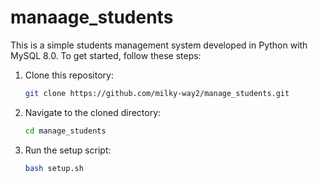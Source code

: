 # manaage_students

This is a simple students management system developed in Python with MySQL 8.0. To get started, follow these steps:

1. Clone this repository:
   ```bash
   git clone https://github.com/milky-way2/manage_students.git
   ```

3. Navigate to the cloned directory:
   ```bash
   cd manage_students
   ```

5. Run the setup script:
   ```bash
   bash setup.sh
   ```

